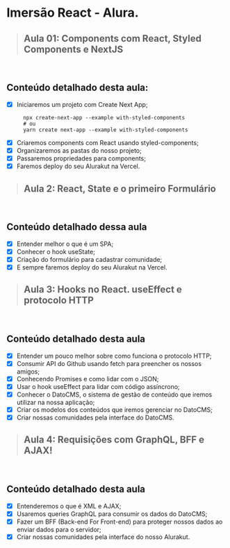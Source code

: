 # Imersão React - Alura.


> ## Aula 01: Components com React, Styled Components e NextJS
<br/>

## Conteúdo detalhado desta aula:

- [x] Iniciaremos um projeto com Create Next App;
  ```
    npx create-next-app --example with-styled-components
    # ou
    yarn create next-app --example with-styled-components
  ```
- [x] Criaremos components com React usando styled-components;
- [x] Organizaremos as pastas do nosso projeto;
- [x] Passaremos propriedades para components;
- [x] Faremos deploy do seu Alurakut na Vercel.

> ## Aula 2: React, State e o primeiro Formulário
<br/>

## Conteúdo detalhado dessa aula

- [x] Entender melhor o que é um SPA;
- [x] Conhecer o hook useState;
- [x] Criação do formulário para cadastrar comunidade;
- [x] E sempre faremos deploy do seu Alurakut na Vercel.

>## Aula 3: Hooks no React. useEffect e protocolo HTTP
<br/>

## Conteúdo detalhado desta aula
- [x] Entender um pouco melhor sobre como funciona o protocolo HTTP;
- [x] Consumir API do Github usando fetch para preencher os nossos amigos;
- [x] Conhecendo Promises e como lidar com o JSON;
- [x] Usar o hook useEffect para lidar com código assíncrono;
- [x] Conhecer o DatoCMS, o sistema de gestão de conteúdo que iremos utilizar na nossa aplicação;
- [x] Criar os modelos dos conteúdos que iremos gerenciar no DatoCMS;
- [x] Criar nossas comunidades pela interface do DatoCMS.

>## Aula 4: Requisições com GraphQL, BFF e AJAX!
<br/>

## Conteúdo detalhado desta aula
- [x] Entenderemos o que é XML e AJAX;
- [x] Usaremos queries GraphQL para consumir os dados do DatoCMS;
- [x] Fazer um BFF (Back-end For Front-end) para proteger nossos dados ao enviar dados para o servidor;
- [x] Criar nossas comunidades pela interface do nosso Alurakut.